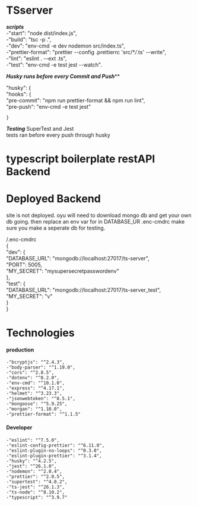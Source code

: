 # TSserver


***scripts***   
    -"start": "node dist/index.js",  
    -"build": "tsc -p .",   
    -"dev": "env-cmd -e dev nodemon src/index.ts",  
    -"prettier-format": "prettier --config .prettierrc 'src/\**/*\.ts' --write",  
    -"lint": "eslint . --ext .ts",  
    -"test": "env-cmd -e test jest --watch". 
    
    

***Husky runs before every Commit and Push*****

"husky": {   
    "hooks": {  
      "pre-commit": "npm run prettier-format && npm run lint",  
      "pre-push": "env-cmd -e test jest"  
      
    }
    
 ***Testing***
 SuperTest and Jest  
 tests ran before every push through husky  




# typescript boilerplate restAPI Backend


# Deployed Backend
 site is not deployed. oyu will need to download mongo db and get your own db going. then replace
 an env var for in DATABASE_UR .enc-cmdrc
 make sure you make a seperate db for testing.
 
 /.enc-cmdrc    
 {     
    "dev": {     
        "DATABASE_URL": "mongodb://localhost:27017/ts-server",     
        "PORT": 5005,     
        "MY_SECRET": "mysupersecretpasswordenv"     
    },     
    "test": {     
        "DATABASE_URL": "mongodb://localhost:27017/ts-server_test",     
        "MY_SECRET": "v"     
    }     
}     


# Technologies

#### production

    -"bcryptjs": "^2.4.3",     
    -"body-parser": "^1.19.0",     
    -"cors": "^2.8.5",     
    -"dotenv": "^8.2.0",          
    -"env-cmd": "^10.1.0",     
    -"express": "^4.17.1",     
    -"helmet": "^3.23.3",     
    -"jsonwebtoken": "^8.5.1",     
    -"mongoose": "^5.9.25",     
    -"morgan": "^1.10.0",     
    -"prettier-format": "^1.1.5"     


#### Developer


    -"eslint": "^7.5.0",     
    -"eslint-config-prettier": "^6.11.0",     
    -"eslint-plugin-no-loops": "^0.3.0",     
    -"eslint-plugin-prettier": "^3.1.4",     
    -"husky": "^4.2.5",     
    -"jest": "^26.1.0",     
    -"nodemon": "^2.0.4",     
    -"prettier": "^2.0.5",     
    -"supertest": "^4.0.2",     
    -"ts-jest": "^26.1.3",     
    -"ts-node": "^8.10.2",     
    -"typescript": "^3.9.7"     
